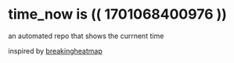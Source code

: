 # time_now is (( 1701068400976 ))

an automated repo that shows the currnent time

inspired by [breakingheatmap](https://github.com/breakingheatmap/breakingheatmap)